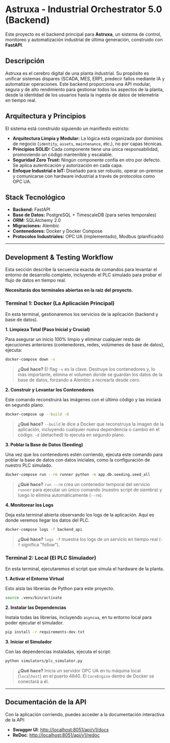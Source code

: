 # Astruxa - Industrial Orchestrator 5.0 (Backend)

Este proyecto es el backend principal para **Astruxa**, un sistema de control, monitoreo y automatización industrial de última generación, construido con **FastAPI**.

## Descripción

Astruxa es el cerebro digital de una planta industrial. Su propósito es unificar sistemas dispares (SCADA, MES, ERP), predecir fallos mediante IA y automatizar operaciones. Este backend proporciona una API modular, segura y de alto rendimiento para gestionar todos los aspectos de la planta, desde la identidad de los usuarios hasta la ingesta de datos de telemetría en tiempo real.

## Arquitectura y Principios

El sistema está construido siguiendo un manifiesto estricto:

- **Arquitectura Limpia y Modular:** La lógica está organizada por dominios de negocio (`identity`, `assets`, `maintenance`, etc.), no por capas técnicas.
- **Principios SOLID:** Cada componente tiene una única responsabilidad, promoviendo un código mantenible y escalable.
- **Seguridad Zero Trust:** Ningún componente confía en otro por defecto. Se aplica autenticación y autorización en cada capa.
- **Enfoque Industrial e IoT:** Diseñado para ser robusto, operar on-premise y comunicarse con hardware industrial a través de protocolos como OPC UA.

## Stack Tecnológico

- **Backend:** FastAPI
- **Base de Datos:** PostgreSQL + TimescaleDB (para series temporales)
- **ORM:** SQLAlchemy 2.0
- **Migraciones:** Alembic
- **Contenedores:** Docker y Docker Compose
- **Protocolos Industriales:** OPC UA (implementado), Modbus (planificado)

---

## Development & Testing Workflow

Esta sección describe la secuencia exacta de comandos para levantar el entorno de desarrollo completo, incluyendo el PLC simulado para probar el flujo de datos en tiempo real.

**Necesitarás dos terminales abiertas en la raíz del proyecto.**

### Terminal 1: Docker (La Aplicación Principal)

En esta terminal, gestionaremos los servicios de la aplicación (backend y base de datos).

**1. Limpieza Total (Paso Inicial y Crucial)**

Para asegurar un inicio 100% limpio y eliminar cualquier resto de ejecuciones anteriores (contenedores, redes, volúmenes de base de datos), ejecuta:

```sh
docker-compose down -v
```

> **¿Qué hace?** El flag `-v` es la clave. Destruye los contenedores y, lo más importante, elimina el volumen donde se guardan los datos de la base de datos, forzando a Alembic a recrearla desde cero.

**2. Construir y Levantar los Contenedores**

Este comando reconstruirá las imágenes con el último código y las iniciará en segundo plano.

```sh
docker-compose up --build -d
```

> **¿Qué hace?** `--build` le dice a Docker que reconstruya la imagen de la aplicación, incluyendo cualquier nueva dependencia o cambio en el código. `-d` (detached) lo ejecuta en segundo plano.

**3. Poblar la Base de Datos (Seeding)**

Una vez que los contenedores estén corriendo, ejecuta este comando para poblar la base de datos con datos iniciales, como la configuración de nuestro PLC simulado.

```sh
docker-compose run --rm runner python -m app.db.seeding.seed_all
```

> **¿Qué hace?** `run --rm` crea un contenedor temporal del servicio `runner` para ejecutar un único comando (nuestro script de siembra) y luego lo elimina automáticamente (`--rm`).

**4. Monitorear los Logs**

Deja esta terminal abierta observando los logs de la aplicación. Aquí es donde veremos llegar los datos del PLC.

```sh
docker-compose logs -f backend_api
```

> **¿Qué hace?** `logs -f` muestra los logs de un servicio en tiempo real (`-f` significa "follow").

### Terminal 2: Local (El PLC Simulador)

En esta terminal, ejecutaremos el script que simula el hardware de la planta.

**1. Activar el Entorno Virtual**

Esto aísla las librerías de Python para este proyecto.

```sh
source .venv/bin/activate
```

**2. Instalar las Dependencias**

Instala todas las librerías, incluyendo `asyncua`, en tu entorno local para poder ejecutar el simulador.

```sh
pip install -r requirements-dev.txt
```

**3. Iniciar el Simulador**

Con las dependencias instaladas, ejecuta el script:

```sh
python simulators/plc_simulator.py
```

> **¿Qué hace?** Inicia un servidor OPC UA en tu máquina local (`localhost`) en el puerto 4840. El `CoreEngine` dentro de Docker se conectará a él.

---

## Documentación de la API

Con la aplicación corriendo, puedes acceder a la documentación interactiva de la API:

- **Swagger UI**: [http://localhost:8051/api/v1/docs](http://localhost:8051/api/v1/docs)
- **ReDoc**: [http://localhost:8051/api/v1/redoc](http://localhost:8051/api/v1/redoc)
